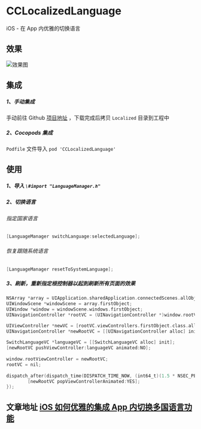 # CCLocalizedLanguage
iOS - 在 App 内优雅的切换语言

## 效果
![效果图](/Users/admin/Desktop/屏幕录制.gif)

## 集成

##### 1、手动集成

手动前往 Github [项目地址](https://github.com/cybaba7660/CCLocalizedLanguage) ，下载完成后拷贝 `Localized` 目录到工程中

##### 2、Cocopods 集成

`Podfile` 文件导入 `pod 'CCLocalizedLanguage'`

## 使用

##### 1、导入 `\#import "LanguageManager.h"`

##### 2、切换语言

###### 指定国家语言

```objective-c
[LanguageManager switchLanguage:selectedLanguage];
```

###### 恢复跟随系统语言

```objective-c
[LanguageManager resetToSystemLanguage];
```

##### 3、刷新，重新指定根控制器以起到刷新所有页面的效果

```objective-c
NSArray *array = UIApplication.sharedApplication.connectedScenes.allObjects;
UIWindowScene *windowScene = array.firstObject;
UIWindow *window = windowScene.windows.firstObject;
UINavigationController *rootVC = (UINavigationController *)window.rootViewController;

UIViewController *newVC = [rootVC.viewControllers.firstObject.class.alloc init];
UINavigationController *newRootVC = [[UINavigationController alloc] initWithRootViewController:newVC];
            
SwitchLanguageVC *languageVC = [[SwitchLanguageVC alloc] init];
[newRootVC pushViewController:languageVC animated:NO];
            
window.rootViewController = newRootVC;
rootVC = nil;
            
dispatch_after(dispatch_time(DISPATCH_TIME_NOW, (int64_t)(1.5 * NSEC_PER_SEC)), dispatch_get_main_queue(), ^{
        [newRootVC popViewControllerAnimated:YES];
});
```
## 文章地址 [iOS 如何优雅的集成 App 内切换多国语言功能](https://www.jianshu.com/p/ae4c064b7292)
